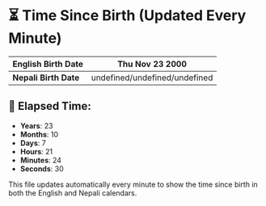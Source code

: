 # ⏳ Time Since Birth (Updated Every Minute)

| **English Birth Date** | Thu Nov 23 2000 |
|------------------------|-------------------------------------|
| **Nepali Birth Date**  | undefined/undefined/undefined                  |

## 📅 Elapsed Time:

- **Years**: 23
- **Months**: 10
- **Days**: 7
- **Hours**: 21
- **Minutes**: 24
- **Seconds**: 30

This file updates automatically every minute to show the time since birth in both the English and Nepali calendars.